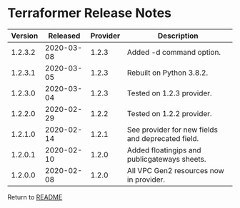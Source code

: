 # Terraformer Release Notes

| Version | Released | Provider | Description |
| --- | --- | --- | --- |
| 1.2.3.2 | 2020-03-08 | 1.2.3 | Added -d command option. |
| 1.2.3.1 | 2020-03-05 | 1.2.3 | Rebuilt on Python 3.8.2. |
| 1.2.3.0 | 2020-03-04 | 1.2.3 | Tested on 1.2.3 provider. |
| 1.2.2.0 | 2020-02-29 | 1.2.2 | Tested on 1.2.2 provider. |
| 1.2.1.0 | 2020-02-14 | 1.2.1 | See provider for new fields and deprecated field. |
| 1.2.0.1 | 2020-02-10 | 1.2.0 | Added floatingips and publicgateways sheets. |
| 1.2.0.0 | 2020-02-08 | 1.2.0 | All VPC Gen2 resources now in provider. |

Return to [README](/README.md)
